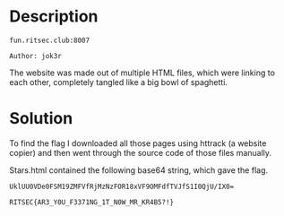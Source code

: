 # Description
```
fun.ritsec.club:8007

Author: jok3r
```
The website was made out of multiple HTML files, which were linking to each other, completely tangled like a big bowl of spaghetti. 

# Solution
To find the flag I downloaded all those pages using httrack (a website copier) and then went through the source code of those files manually.

Stars.html contained the following base64 string, which gave the flag.
```
UklUU0VDe0FSM19ZMFVfRjMzNzFOR18xVF9OMFdfTVJfS1I0QjU/IX0=
```
```
RITSEC{AR3_Y0U_F3371NG_1T_N0W_MR_KR4B5?!} 
```

